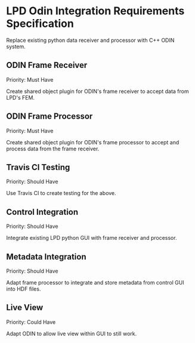 # LPD Odin Integration Requirements Specification

Replace existing python data receiver and processor with C++ ODIN system.


## ODIN Frame Receiver
Priority: Must Have

Create shared object plugin for ODIN's frame receiver to accept data from LPD's FEM.


## ODIN Frame Processor
Priority: Must Have

Create shared object plugin for ODIN's frame processor to accept and process data from the frame receiver.

## Travis CI Testing
Priority: Should Have

Use Travis CI to create testing for the above.


## Control Integration
Priority: Should Have

Integrate existing LPD python GUI with frame receiver and processor.


## Metadata Integration
Priority: Should Have

Adapt frame processor to integrate and store metadata from control GUI into HDF files.


## Live View
Priority: Could Have

Adapt ODIN to allow live view within GUI to still work.
